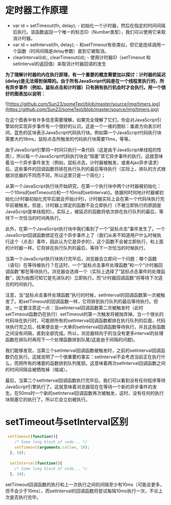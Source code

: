 # 定时器工作原理
- var id = setTimeout(fn, delay); - 初始化一个计时器，然后在指定的时间间隔后执行。该函数返回一个唯一的标志ID（Number类型），我们可以使用它来取消计时器。
- var id = setInterval(fn, delay); - 和setTimeout有些类似，但它是连续调用一个函数（时间间隔是delay参数）直到它被取消。
- clearInterval(id);, clearTimeout(id); - 使用计时器ID（setTimeout 和 setInterval的返回值）来取消计时器回调的发生

**为了理解计时器的内在执行原理，有一个重要的概念需要加以探讨：计时器的延迟(delay)是无法得到保障的。由于所有JavaScript代码是在一个线程里执行的，所有异步事件（例如，鼠标点击和计时器）只有拥有执行机会时才会执行。用一个很好的图表加以说明：**

![https://github.com/Sun23/someText/blob/master/source/img/timers.jpg](https://github.com/Sun23/someText/blob/master/source/img/timers.jpg)

在这个图表中有许多信息需要理解，如果完全理解了它们，你会对JavaScript引擎如何实现异步事件有一个很好的认识。这是一个一维的图标：垂直方向表示时间，蓝色的区块表示JavaScript代码执行块。例如第一个JavaScript代码执行块需要大约18ms，鼠标点击所触发的代码执行块需要11ms，等等。

由于JavaScript引擎同一时间只执行一条代码（这是由于JavaScript单线程的性质），所以每一个JavaScript代码执行块会“阻塞”其它异步事件的执行。这就意味着当一个异步事件发生（例如，鼠标点击，计时器被触发，或者Ajax异步请求）后，这些事件的回调函数将排在执行队列的最后等待执行（实际上，排队的方式根据浏览器的不同而不同，所以这里只是一个简化）；

从第一个JavaScript执行块开始研究，在第一个执行块中两个计时器被初始化：一个10ms的setTimeout()和一个10ms的setInterval()。依据何时何地计时器被初始化(计时器初始化完毕后就会开始计时)，计时器实际上会在第一个代码块执行完毕前被触发。但是，计时器上绑定的函数不会立即执行（不被立即执行的原因是JavaScript是单线程的）。实际上，被延迟的函数将依次排在执行队列的最后，等待下一次恰当的时间再执行。

此外，在第一个JavaScript执行块中我们看到了一个“鼠标点击”事件发生了。一个JavaScript回调函数绑定在这个异步事件上了（我们从来不知道用户什么时候执行这个（点击）事件，因此认为它是异步的），这个函数不会被立即执行，和上面的计时器一样，它将排在执行队列的最后，等待下一次恰当的时候执行。

当第一个JavaScript执行块执行完毕后，浏览器会立即问一个问题：哪个函数（语句）在等待被执行？在这时，一个“鼠标点击事件处理函数”和一个“计时器回调函数”都在等待执行。浏览器会选择一个（实际上选择了“鼠标点击事件的处理函数”，因为由图可知它是先进队的）立即执行。而“计时器回调函数”将等待下次适合的时间执行。

注意，当“鼠标点击事件处理函数”执行的时候，setInterval的回调函数第一次被触发了。和setTimeout的回调函数一样，它将排到执行队列的最后等待执行。但是，一定要注意这一点：当setInterval回调函数第二次被触发时（此时setTimeout函数仍在执行）setTimeout的第一次触发将被抛弃掉。当一个很长的代码块在执行时，可能把所有的setInterval回调函数都排在执行队列的后面，代码块执行完之后，结果便会是一大串的setInterval回调函数等待执行，并且这些函数之间没有间隔，直到全部完成。所以，浏览器倾向于的当没有更多interval的处理函数在排队时再将下一个处理函数排到队尾(这是由于间隔的问题)。

我们能够发现，当第三个setInterval回调函数被触发时，之前的setInterval回调函数仍在执行。这就说明了一个很重要的事实：setInterval不会考虑当前正在执行什么，而把所有的堵塞的函数排到队列尾部。这意味着两次setInterval回调函数之间的时间间隔会被牺牲掉（缩减）。

最后，当第二个setInterval回调函数执行完毕后，我们可以看到没有任何程序等待JavaScript引擎执行了。这就意味着浏览器现在在等待一个新的异步事件的发生。在50ms时一个新的setInterval回调函数再次被触发，这时，没有任何的执行块阻塞它的执行了。所以它会立刻被执行。



# setTimeout与setInterval区别
```javascript
 setTimeout(function(){
    /* Some long block of code... */
    setTimeout(arguments.callee, 10);
  }, 10);
  
  setInterval(function(){
    /* Some long block of code... */
  }, 10);
```
setTimeout回调函数的执行和上一次执行之间的间隔至少有10ms（可能会更多，但不会少于10ms），而setInterval的回调函数将尝试每隔10ms执行一次，不论上次是否执行完毕。

